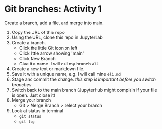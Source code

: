 # Git branches: Activity 1

Create a branch, add a file, and merge into main.

1. Copy the URL of this repo
2. Using the URL, clone this repo in JupyterLab
3. Create a branch. 
    * Click the little Git icon on left
    * Click little arrow showing 'main'
    * Click New Branch
    * Give it a name. I will call my branch `eli`
4. Create a new text or markdown file.
5. Save it with a unique name, e.g. I will call mine `eli.md`
6. Stage and commit the change. *this step is important before you switch branches*
7. Switch back to the main branch (JupyterHub might complain if your file is open. Just close it)
8. Merge your branch
    * Git > Merge Branch > select your branch
9. Look at status in terminal
    * `git status`
    * `git log`




